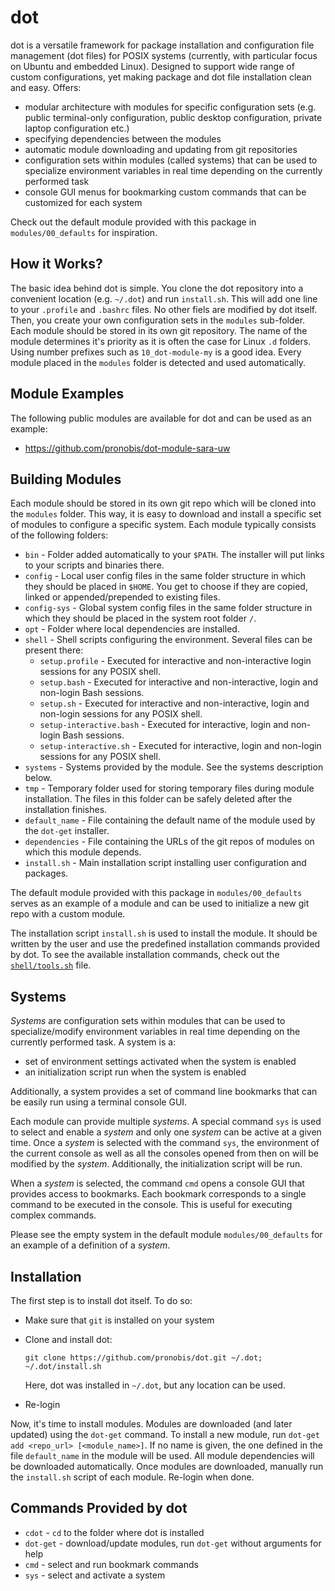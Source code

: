 # dot

dot is a versatile framework for package installation and configuration file management (dot files) for POSIX systems (currently, with particular focus on Ubuntu and embedded Linux). Designed to support wide range of custom configurations, yet making package and dot file installation clean and easy. Offers:
* modular architecture with modules for specific configuration sets (e.g. public terminal-only configuration, public desktop configuration, private laptop configuration etc.)
* specifying dependencies between the modules
* automatic module downloading and updating from git repositories
* configuration sets within modules (called systems) that can be used to specialize environment variables in real time depending on the currently performed task
* console GUI menus for bookmarking custom commands that can be customized for each system

Check out the default module provided with this package in `modules/00_defaults` for inspiration.


## How it Works?

The basic idea behind dot is simple. You clone the dot repository into a convenient location (e.g. `~/.dot`) and run `install.sh`. This will add one line to your `.profile` and `.bashrc` files. No other fiels are modified by dot itself. Then, you create your own configuration sets in the `modules` sub-folder. Each module should be stored in its own git repository. The name of the module determines it's priority as it is often the case for Linux `.d` folders. Using number prefixes such as `10_dot-module-my` is a good idea. Every module placed in the `modules` folder is detected and used automatically.


## Module Examples

The following public modules are available for dot and can be used as an example:
* https://github.com/pronobis/dot-module-sara-uw


## Building Modules

Each module should be stored in its own git repo which will be cloned into the `modules` folder. This way, it is easy to download and install a specific set of modules to configure a specific system. Each module typically consists of the following folders:
* `bin` - Folder added automatically to your `$PATH`. The installer will put links to your scripts and binaries there.
* `config` - Local user config files in the same folder structure in which they should be placed in `$HOME`. You get to choose if they are copied, linked or appended/prepended to existing files.
* `config-sys` - Global system config files in the same folder structure in which they should be placed in the system root folder `/`.
* `opt` - Folder where local dependencies are installed.
* `shell` - Shell scripts configuring the environment. Several files can be present there:
    * `setup.profile` - Executed for interactive and non-interactive login sessions for any POSIX shell.
    * `setup.bash` - Executed for interactive and non-interactive, login and non-login Bash sessions.
    * `setup.sh` - Executed for interactive and non-interactive, login and non-login sessions for any POSIX shell.
    * `setup-interactive.bash` - Executed for interactive, login and non-login Bash sessions.
    * `setup-interactive.sh` - Executed for interactive, login and non-login sessions for any POSIX shell.
* `systems` - Systems provided by the module. See the systems description below.
* `tmp` - Temporary folder used for storing temporary files during module installation. The files in this folder can be safely deleted after the installation finishes.
* `default_name` - File containing the default name of the module used by the `dot-get` installer.
* `dependencies` - File containing the URLs of the git repos of modules on which this module depends.
* `install.sh` - Main installation script installing user configuration and packages.

The default module provided with this package in `modules/00_defaults` serves as an example of a module and can be used to initialize a new git repo with a custom module.

The installation script `install.sh` is used to install the module. It should be written by the user and use the predefined installation commands provided by dot. To see the available installation commands, check out the [`shell/tools.sh`](shell/tools.sh) file.


## Systems

*Systems* are configuration sets within modules that can be used to specialize/modify environment variables in real time depending on the currently performed task. A system is a:
* set of environment settings activated when the system is enabled
* an initialization script run when the system is enabled

Additionally, a system provides a set of command line bookmarks that can be easily run using a terminal console GUI.

Each module can provide multiple *systems*. A special command `sys` is used to select and enable a *system* and only one *system* can be active at a given time. Once a *system* is selected with the command `sys`, the environment of the current console  as well as all the consoles opened from then on will be modified by the *system*. Additionally, the initialization script will be run.

When a *system* is selected, the command `cmd` opens a console GUI that provides access to bookmarks. Each bookmark corresponds to a single command to be executed in the console. This is useful for executing complex commands.

Please see the empty system in the default module `modules/00_defaults` for an example of a definition of a *system*.


## Installation

The first step is to install dot itself. To do so:
* Make sure that `git` is installed on your system
* Clone and install dot:

  ```
  git clone https://github.com/pronobis/dot.git ~/.dot; ~/.dot/install.sh
  ```
  
  Here, dot was installed in `~/.dot`, but any location can be used.
* Re-login

Now, it's time to install modules. Modules are downloaded (and later updated) using the `dot-get` command. To install a new module, run `dot-get add <repo_url> [<module_name>]`. If no name is given, the one defined in the file `default_name` in the module will be used. All module dependencies will be downloaded automatically. Once modules are downloaded, manually run the `install.sh` script of each module. Re-login when done.


## Commands Provided by dot

* `cdot` - `cd` to the folder where dot is installed
* `dot-get` - download/update modules, run `dot-get` without arguments for help
* `cmd` - select and run bookmark commands
* `sys` - select and activate a system

